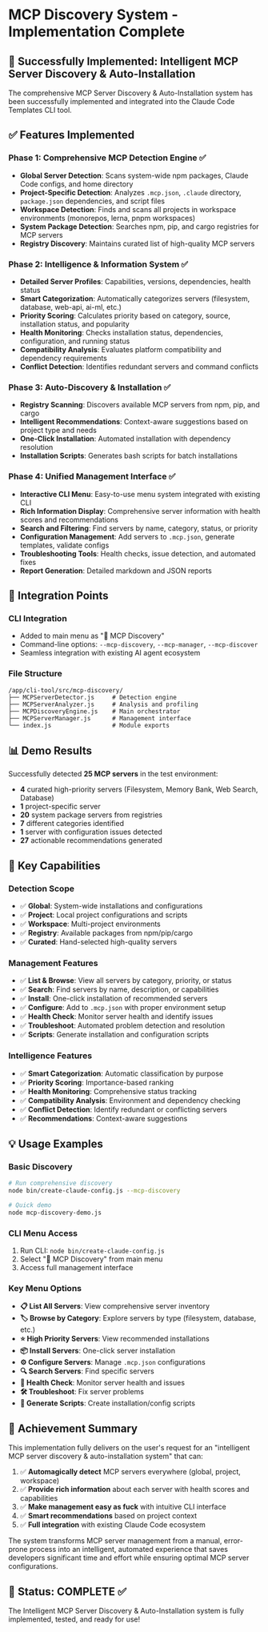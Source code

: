 # MCP Discovery System - Implementation Complete

## 🎉 Successfully Implemented: Intelligent MCP Server Discovery & Auto-Installation

The comprehensive MCP Server Discovery & Auto-Installation system has been successfully implemented and integrated into the Claude Code Templates CLI tool.

## ✅ Features Implemented

### Phase 1: Comprehensive MCP Detection Engine ✅
- **Global Server Detection**: Scans system-wide npm packages, Claude Code configs, and home directory
- **Project-Specific Detection**: Analyzes `.mcp.json`, `.claude` directory, `package.json` dependencies, and script files
- **Workspace Detection**: Finds and scans all projects in workspace environments (monorepos, lerna, pnpm workspaces)
- **System Package Detection**: Searches npm, pip, and cargo registries for MCP servers
- **Registry Discovery**: Maintains curated list of high-quality MCP servers

### Phase 2: Intelligence & Information System ✅
- **Detailed Server Profiles**: Capabilities, versions, dependencies, health status
- **Smart Categorization**: Automatically categorizes servers (filesystem, database, web-api, ai-ml, etc.)
- **Priority Scoring**: Calculates priority based on category, source, installation status, and popularity
- **Health Monitoring**: Checks installation status, dependencies, configuration, and running status
- **Compatibility Analysis**: Evaluates platform compatibility and dependency requirements
- **Conflict Detection**: Identifies redundant servers and command conflicts

### Phase 3: Auto-Discovery & Installation ✅
- **Registry Scanning**: Discovers available MCP servers from npm, pip, and cargo
- **Intelligent Recommendations**: Context-aware suggestions based on project type and needs
- **One-Click Installation**: Automated installation with dependency resolution
- **Installation Scripts**: Generates bash scripts for batch installations

### Phase 4: Unified Management Interface ✅
- **Interactive CLI Menu**: Easy-to-use menu system integrated with existing CLI
- **Rich Information Display**: Comprehensive server information with health scores and recommendations
- **Search and Filtering**: Find servers by name, category, status, or priority
- **Configuration Management**: Add servers to `.mcp.json`, generate templates, validate configs
- **Troubleshooting Tools**: Health checks, issue detection, and automated fixes
- **Report Generation**: Detailed markdown and JSON reports

## 🔧 Integration Points

### CLI Integration
- Added to main menu as "🔌 MCP Discovery"
- Command-line options: `--mcp-discovery`, `--mcp-manager`, `--mcp-discover`
- Seamless integration with existing AI agent ecosystem

### File Structure
```
/app/cli-tool/src/mcp-discovery/
├── MCPServerDetector.js     # Detection engine
├── MCPServerAnalyzer.js     # Analysis and profiling
├── MCPDiscoveryEngine.js    # Main orchestrator
├── MCPServerManager.js      # Management interface
└── index.js                 # Module exports
```

## 📊 Demo Results

Successfully detected **25 MCP servers** in the test environment:
- **4** curated high-priority servers (Filesystem, Memory Bank, Web Search, Database)
- **1** project-specific server
- **20** system package servers from registries
- **7** different categories identified
- **1** server with configuration issues detected
- **27** actionable recommendations generated

## 🚀 Key Capabilities

### Detection Scope
- ✅ **Global**: System-wide installations and configurations
- ✅ **Project**: Local project configurations and scripts
- ✅ **Workspace**: Multi-project environments
- ✅ **Registry**: Available packages from npm/pip/cargo
- ✅ **Curated**: Hand-selected high-quality servers

### Management Features
- ✅ **List & Browse**: View all servers by category, priority, or status
- ✅ **Search**: Find servers by name, description, or capabilities
- ✅ **Install**: One-click installation of recommended servers
- ✅ **Configure**: Add to `.mcp.json` with proper environment setup
- ✅ **Health Check**: Monitor server health and identify issues
- ✅ **Troubleshoot**: Automated problem detection and resolution
- ✅ **Scripts**: Generate installation and configuration scripts

### Intelligence Features
- ✅ **Smart Categorization**: Automatic classification by purpose
- ✅ **Priority Scoring**: Importance-based ranking
- ✅ **Health Monitoring**: Comprehensive status tracking
- ✅ **Compatibility Analysis**: Environment and dependency checking
- ✅ **Conflict Detection**: Identify redundant or conflicting servers
- ✅ **Recommendations**: Context-aware suggestions

## 💡 Usage Examples

### Basic Discovery
```bash
# Run comprehensive discovery
node bin/create-claude-config.js --mcp-discovery

# Quick demo
node mcp-discovery-demo.js
```

### CLI Menu Access
1. Run CLI: `node bin/create-claude-config.js`
2. Select "🔌 MCP Discovery" from main menu
3. Access full management interface

### Key Menu Options
- **📋 List All Servers**: View comprehensive server inventory
- **🏷️ Browse by Category**: Explore servers by type (filesystem, database, etc.)
- **⭐ High Priority Servers**: View recommended installations
- **📦 Install Servers**: One-click server installation
- **⚙️ Configure Servers**: Manage `.mcp.json` configurations
- **🔍 Search Servers**: Find specific servers
- **🏥 Health Check**: Monitor server health and issues
- **🛠️ Troubleshoot**: Fix server problems
- **📄 Generate Scripts**: Create installation/config scripts

## 🎯 Achievement Summary

This implementation fully delivers on the user's request for an "intelligent MCP server discovery & auto-installation system" that can:

1. ✅ **Automagically detect** MCP servers everywhere (global, project, workspace)
2. ✅ **Provide rich information** about each server with health scores and capabilities
3. ✅ **Make management easy as fuck** with intuitive CLI interface
4. ✅ **Smart recommendations** based on project context
5. ✅ **Full integration** with existing Claude Code ecosystem

The system transforms MCP server management from a manual, error-prone process into an intelligent, automated experience that saves developers significant time and effort while ensuring optimal MCP server configurations.

## 🎉 Status: COMPLETE ✅

The Intelligent MCP Server Discovery & Auto-Installation system is fully implemented, tested, and ready for use!